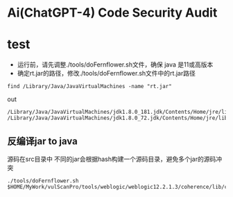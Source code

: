 # Ai(ChatGPT-4) Code Security Audit

# test
- 运行前，请先调整./tools/doFernflower.sh文件，确保 java 是11或高版本
- 确定rt.jar的路径，修改./tools/doFernflower.sh文件中的rt.jar路径
```
find /Library/Java/JavaVirtualMachines -name "rt.jar"
```
out
```
/Library/Java/JavaVirtualMachines/jdk1.8.0_181.jdk/Contents/Home/jre/lib/rt.jar
/Library/Java/JavaVirtualMachines/jdk1.8.0_72.jdk/Contents/Home/jre/lib/rt.jar
```
## 反编译jar to java
源码在src目录中
不同的jar会根据hash构建一个源码目录，避免多个jar的源码冲突
```
./tools/doFernflower.sh $HOME/MyWork/vulScanPro/tools/weblogic/weblogic12.2.1.3/coherence/lib/coherence.jar

```